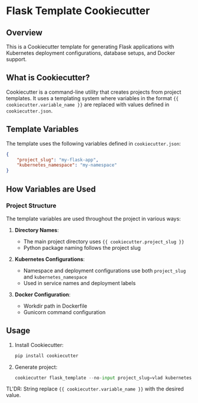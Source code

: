 # Flask Template Cookiecutter

## Overview
This is a Cookiecutter template for generating Flask applications with Kubernetes deployment configurations, database setups, and Docker support.

## What is Cookiecutter?
Cookiecutter is a command-line utility that creates projects from project templates. It uses a templating system where variables in the format `{{ cookiecutter.variable_name }}` are replaced with values defined in `cookiecutter.json`.

## Template Variables
The template uses the following variables defined in `cookiecutter.json`:
```json
{
    "project_slug": "my-flask-app",
    "kubernetes_namespace": "my-namespace"
}
```


## How Variables are Used

### Project Structure
The template variables are used throughout the project in various ways:

1. **Directory Names**: 
   - The main project directory uses `{{ cookiecutter.project_slug }}`
   - Python package naming follows the project slug

2. **Kubernetes Configurations**:
   - Namespace and deployment configurations use both `project_slug` and `kubernetes_namespace`
   - Used in service names and deployment labels

3. **Docker Configuration**:
   - Workdir path in Dockerfile
   - Gunicorn command configuration

## Usage

1. Install Cookiecutter:
    ```bash
    pip install cookiecutter
    ```

2. Generate project: 
    ```python
    cookiecutter flask_template --no-input project_slug=vlad kubernetes_namespace=test
    ```


TL'DR: String replace `{{ cookiecutter.variable_name }}` with the desired value.